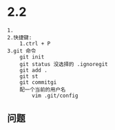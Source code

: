 # 2.2

    1.
    2.快捷键:
        1.ctrl + P
    3.git 命令
        git init
        git status 没选择的 .ignoregit 
        git add .
        git st
        git commitgi
        配一个当前的用户名
            vim .git/config
        
## 问题